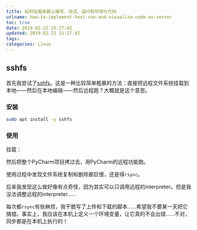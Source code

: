 ```yaml
---
title: 如何在服务器上编写、测试、运行和可视化代码
urlname: how-to-implement-test-run-and-visualiza-code-on-server
toc: true
date: 2019-02-22 15:27:42
updated: 2019-02-22 15:27:42
tags:
categories: Linux
---
```


## sshfs

首先我尝试了[sshfs](https://github.com/libfuse/sshfs)。这是一种比较简单粗暴的方法：直接把远程文件系统挂载到本地——然后在本地编辑——然后远程跑？大概就是这个意思。

### 安装

```sh
sudo apt install -y sshfs
```

### 使用

挂载：

然后把整个PyCharm项目拷过去，用PyCharm的远程功能跑。

使用过程中发现文件系统复制和删除都巨慢，还是得`rsync`。

后来我发现这么做好像有点奇怪，因为其实可以只调用远程的interpreter。但是我没法调整远程的interpreter……

每次都`rsync`有些麻烦，我干脆写了上传和下载的脚本……希望我不要某一天把它搞错。事实上，我应该在本机上定义一个环境变量，让它真的不会出错……不对，同步都是在本机上执行的！